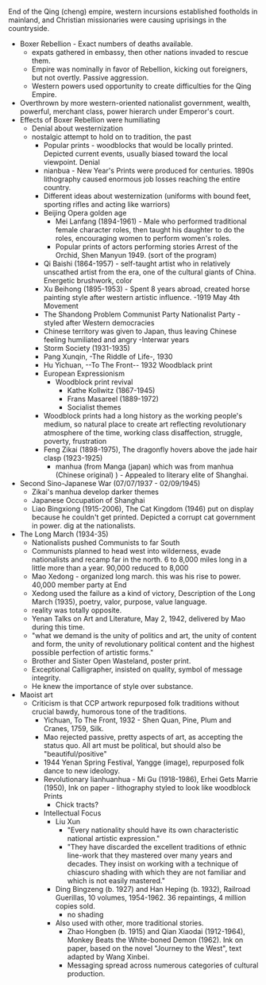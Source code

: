 End of the Qing (cheng) empire, western incursions established footholds in mainland, and Christian missionaries were causing uprisings in the countryside.
- Boxer Rebellion - Exact numbers of deaths available.
  - expats gathered in embassy, then other nations invaded to rescue them.
  - Empire was nominally in favor of Rebellion, kicking out foreigners, but not overtly. Passive aggression.
  - Western powers used opportunity to create difficulties for the Qing Empire.
- Overthrown by more western-oriented nationalist government, wealth, powerful, merchant class, power hierarch under Emperor's court.
- Effects of Boxer Rebellion were humiliating
  - Denial about westernization
  - nostalgic attempt to hold on to tradition, the past
    - Popular prints - woodblocks that would be locally printed. Depicted current events, usually biased toward the local viewpoint. Denial
    - nianbua - New Year's Prints were produced for centuries. 1890s lithography caused enormous job losses reaching the entire country.
    - Different ideas about westernization (uniforms with bound feet, sporting rifles and acting like warriors)
    - Beijing Opera golden age
      - Mei Lanfang (1894-1961) - Male who performed traditional female character roles, then taught his daughter to do the roles, encouraging women to perform women's roles.
      - Popular prints of actors performing stories
        Arrest of the Orchid, Shen Manyun 1949. (sort of the program)
    - Qi Baishi (1864-1957) - self-taught artist who in relatively unscathed artist from the era, one of the cultural giants of China. Energetic brushwork, color
    - Xu Beihong (1895-1953) - Spent 8 years abroad, created horse painting style after western artistic influence.
-1919 May 4th Movement
    - The Shandong Problem
      Communist Party
      Nationalist Party - styled after Western democracies
    - Chinese territory was given to Japan, thus leaving Chinese feeling humiliated and angry
-Interwar years
    - Storm Society (1931-1935)
    - Pang Xunqin, -The Riddle of Life-, 1930
    - Hu Yichuan, --To The Front-- 1932 Woodblack print
    - European Expressionism
      - Woodblock print revival
        - Kathe Kollwitz (1867-1945)
        - Frans Masareel (1889-1972)
         - Socialist themes
    - Woodblock prints had a long history as the working people's medium, so natural place to create art reflecting revolutionary atmosphere of the time, working class disaffection, struggle, poverty, frustration
    - Feng Zikai (1898-1975), The dragonfly hovers above the jade hair clasp (1923-1925)
      - manhua (from Manga (japan) which was from manhua (Chinese original) ) - Appealed to literary elite of Shanghai.
- Second Sino-Japanese War (07/07/1937 - 02/09/1945)
    - Zikai's manhua develop darker themes
    - Japanese Occupation of Shanghai
    - Liao Bingxiong (1915-2006), The Cat Kingdom (1946) put on display because he couldn't get printed. Depicted a corrupt cat government in power. dig at the nationalists.
- The Long March (1934-35)
  - Nationalists pushed Communists to far South
  - Communists planned to head west into wilderness, evade nationalists and recamp far in the north. 6 to 8,000 miles long in a little more than a year. 90,000 reduced to 8,000
   - Mao Xedong - organized long march. this was his rise to power. 40,000 member party at End
    - Xedong used the failure as a kind of victory, Description of the Long March (1935), poetry, valor, purpose, value language.
    - reality was totally opposite.
    - Yenan Talks on Art and Literature, May 2, 1942, delivered by Mao during this time.
     - "what we demand is the unity of politics and art, the unity of content and form, the unity of revolutionary political content and the highest possible perfection of artistic forms."
     - Brother and Sister Open Wasteland, poster print.
     - Exceptional Calligrapher, insisted on quality, symbol of message integrity.
     - He knew the importance of style over substance.
- Maoist art
  - Criticism is that CCP artwork repurposed folk traditions without crucial bawdy, humorous tone of the traditions.
    - Yichuan, To The Front, 1932 - Shen Quan, Pine, Plum and Cranes, 1759, Silk.
    - Mao rejected passive, pretty aspects of art, as accepting the status quo. All art must be political, but should also be "beautiful/positive"
    - 1944 Yenan Spring Festival, Yangge (image), repurposed folk dance to new ideology.
    - Revolutionary lianhuanhua - Mi Gu (1918-1986), Erhei Gets Marrie (1950), Ink on paper - lithography styled to look like woodblock Prints
      - Chick tracts?
    - Intellectual Focus
        - Liu Xun
          - "Every nationality should have its own characteristic national artistic expression."
          - "They have discarded the excellent traditions of ethnic line-work that they mastered over many years and decades. They insist on working with a technique of chiascuro shading with which they are not familiar and which is not easily mastered."
        - Ding Bingzeng (b. 1927) and Han Heping (b. 1932), Railroad Guerillas, 10 volumes, 1954-1962. 36 repaintings, 4 million copies sold.
          - no shading
        - Also used with other, more traditional stories.
          - Zhao Hongben (b. 1915) and Qian Xiaodai (1912-1964), Monkey Beats the White-boned Demon (1962). Ink on paper, based on the novel "Journey to the West", text adapted by Wang Xinbei.
          - Messaging spread across numerous categories of cultural production.
